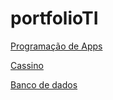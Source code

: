 # portfolioTI
[Programação de Apps](https://github.com/Osunosairou/portfolioTI/tree/main/Calculadora%20de%20horarios)

[Cassino](https://github.com/Osunosairou/portfolioTI/tree/main/Cassino)

[Banco de dados](https://github.com/Osunosairou/portfolioTI/tree/main/Ultimo%20trabalho%20de%20banco%20de%20dados)
